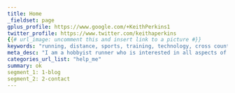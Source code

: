 ```yaml
---
title: Home
_fieldset: page
gplus_profile: https://www.google.com/+KeithPerkins1
twitter_profile: https://www.twitter.com/keithaperkins
{{# url_image: uncomment this and insert link to a picture #}} 
keywords: "running, distance, sports, training, technology, cross country, track, competition, athlete, adventure, endurance"
meta_desc: "I am a hobbyist runner who is interested in all aspects of endurance running.  This is where I share my adventures, topics, and everything related to running. "
categories_url_list: "help_me"
summary: ok
segment_1: 1-blog
segment_2: 2-contact
---
```

